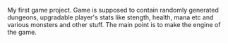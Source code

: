 My first game project. 
Game is supposed to contain randomly generated dungeons, upgradable player's stats like
stength, health, mana etc and various monsters and other stuff. The main point is to 
make the engine of the game.
